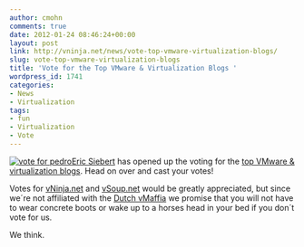 ```yaml
---
author: cmohn
comments: true
date: 2012-01-24 08:46:24+00:00
layout: post
link: http://vninja.net/news/vote-top-vmware-virtualization-blogs/
slug: vote-top-vmware-virtualization-blogs
title: 'Vote for the Top VMware & Virtualization Blogs '
wordpress_id: 1741
categories:
- News
- Virtualization
tags:
- fun
- Virtualization
- Vote
---
```


[![vote for pedro](http://farm4.staticflickr.com/3146/2776192987_386ca5332c_t.jpg)](http://www.flickr.com/photos/c32/2776192987/)[Eric Siebert](http://twitter.com/ericsiebert) has opened up the voting for the [top VMware & virtualization blogs](http://vsphere-land.com/news/voting-now-open-for-the-top-vmware-virtualization-blogs.html). Head on over and cast your votes!

Votes for [vNinja.net](http://vNinja.net) and [vSoup.net](http://vSoup.net) would be greatly appreciated, but since we´re not affiliated with the [Dutch vMaffia](http://twitter.com/dutch_vmaffia) we promise that you will not have to wear concrete boots or wake up to a horses head in your bed if you don´t vote for us.

We think. 


